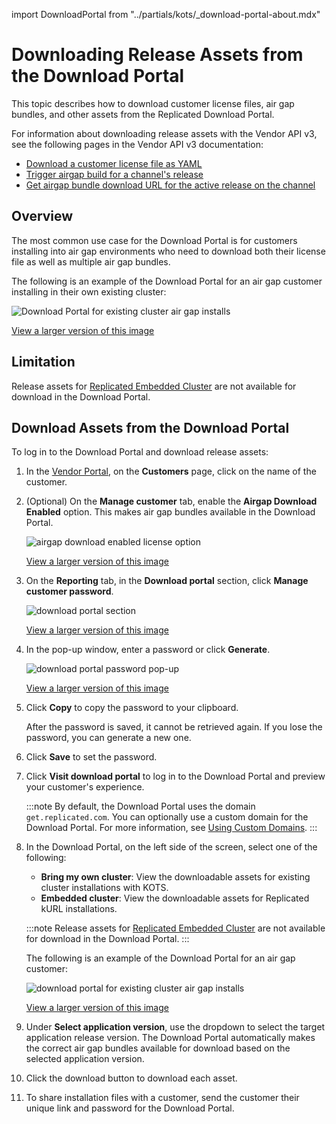 import DownloadPortal from "../partials/kots/_download-portal-about.mdx"

# Downloading Release Assets from the Download Portal

This topic describes how to download customer license files, air gap bundles, and other assets from the Replicated Download Portal.

For information about downloading release assets with the Vendor API v3, see the following pages in the Vendor API v3 documentation:
* [Download a customer license file as YAML](https://replicated-vendor-api.readme.io/reference/downloadlicense)
* [Trigger airgap build for a channel's release](https://replicated-vendor-api.readme.io/reference/channelreleaseairgapbuild)
* [Get airgap bundle download URL for the active release on the channel](https://replicated-vendor-api.readme.io/reference/channelreleaseairgapbundleurl)

## Overview

<DownloadPortal/>

The most common use case for the Download Portal is for customers installing into air gap environments who need to download both their license file as well as multiple air gap bundles.

The following is an example of the Download Portal for an air gap customer installing in their own existing cluster:

![Download Portal for existing cluster air gap installs](/images/download-portal-existing-cluster.png)

[View a larger version of this image](/images/download-portal-existing-cluster.png)

## Limitation

Release assets for [Replicated Embedded Cluster](/vendor/embedded-overview) are not available for download in the Download Portal.

## Download Assets from the Download Portal

To log in to the Download Portal and download release assets:

1. In the [Vendor Portal](https://vendor.replicated.com), on the **Customers** page, click on the name of the customer.

1. (Optional) On the **Manage customer** tab, enable the **Airgap Download Enabled** option. This makes air gap bundles available in the Download Portal.

   ![airgap download enabled license option](/images/airgap-download-enabled.png)

   [View a larger version of this image](/images/airgap-download-enabled.png)

1. On the **Reporting** tab, in the **Download portal** section, click **Manage customer password**.

   ![download portal section](/images/download-portal-link.png)

   [View a larger version of this image](/images/download-portal-link.png)

1. In the pop-up window, enter a password or click **Generate**.

   ![download portal password pop-up](/images/download-portal-password-popup.png)

   [View a larger version of this image](/images/download-portal-password-popup.png)

1. Click **Copy** to copy the password to your clipboard.

   After the password is saved, it cannot be retrieved again. If you lose the password, you can generate a new one.

1. Click **Save** to set the password.

1. Click **Visit download portal** to log in to the Download Portal
and preview your customer's experience.

   :::note
   By default, the Download Portal uses the domain `get.replicated.com`. You can optionally use a custom domain for the Download Portal. For more information, see [Using Custom Domains](/vendor/custom-domains-using).
   :::

1. In the Download Portal, on the left side of the screen, select one of the following:
     * **Bring my own cluster**: View the downloadable assets for existing cluster installations with KOTS.
     * **Embedded cluster**:  View the downloadable assets for Replicated kURL installations.

     :::note
     Release assets for [Replicated Embedded Cluster](/vendor/embedded-overview) are not available for download in the Download Portal.
     :::

     The following is an example of the Download Portal for an air gap customer:

     ![download portal for existing cluster air gap installs](/images/download-portal-existing-cluster.png)

     [View a larger version of this image](/images/download-portal-existing-cluster.png)

1. Under **Select application version**, use the dropdown to select the target application release version. The Download Portal automatically makes the correct air gap bundles available for download based on the selected application version.

1. Click the download button to download each asset.   

1. To share installation files with a customer, send the customer their unique link and password for the Download Portal.